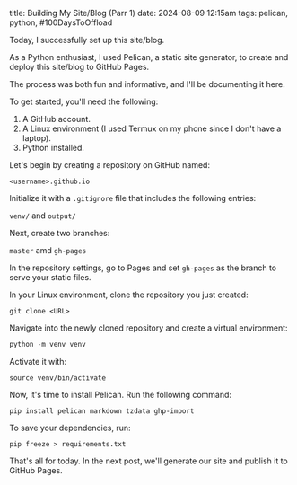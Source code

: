 title: Building My Site/Blog (Parr 1)
date: 2024-08-09 12:15am
tags: pelican, python, #100DaysToOffload


Today, I successfully set up this site/blog.

As a Python enthusiast, I used Pelican, a static site generator, to create and deploy this site/blog to GitHub Pages.

The process was both fun and informative, and I'll be documenting it here.

To get started, you'll need the following:

1. A GitHub account.
2. A Linux environment (I used Termux on my phone since I don't have a laptop).
3. Python installed.

Let's begin by creating a repository on GitHub named:

```
<username>.github.io
```

Initialize it with a `.gitignore` file that includes the following entries:

`venv/` and `output/`

Next, create two branches: 

`master` amd `gh-pages`

In the repository settings, go to Pages and set `gh-pages` as the branch to serve your static files.

In your Linux environment, clone the repository you just created:

```
git clone <URL>
```

Navigate into the newly cloned repository and create a virtual environment:

```python
python -m venv venv
```

Activate it with:

```
source venv/bin/activate
```

Now, it's time to install Pelican. Run the following command:

```
pip install pelican markdown tzdata ghp-import
```

To save your dependencies, run:

```
pip freeze > requirements.txt
```

That's all for today. In the next post, we'll generate our site and publish it to GitHub Pages.
